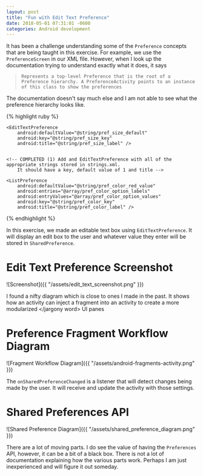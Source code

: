 ```yaml
---
layout: post
title: "Fun with Edit Text Preference"
date: 2018-05-01 07:31:01 -0600
categories: Android development
---
```


It has been a challenge understanding some of the `Preference` concepts that are being taught in this exercise. For example, we use the `PreferenceScreen` in our XML file. However, when I look up the documentation trying to understand exactly what it does, it says 

> `Represents a top-level Preference that is the root of a Preference hierarchy. A PreferenceActivity points to an instance of this class to show the preferences`

The documentation doesn't say much else and I am not able to see what the preference hierarchy looks like.

{% highlight ruby %}

<PreferenceScreen xmlns:android="http://schemas.android.com/apk/res/android">

    <EditTextPreference
        android:defaultValue="@string/pref_size_default"
        android:key="@string/pref_size_key"
        android:title="@string/pref_size_label" />


    <!-- COMPLETED (1) Add and EditTextPreference with all of the appropriate strings stored in strings.xml.
        It should have a key, default value of 1 and title -->

    <ListPreference
        android:defaultValue="@string/pref_color_red_value"
        android:entries="@array/pref_color_option_labels"
        android:entryValues="@array/pref_color_option_values"
        android:key="@string/pref_color_key"
        android:title="@string/pref_color_label" />

</PreferenceScreen>

{% endhighlight %}

In this exercise, we made an editable text box using `EditTextPreference`. It will display an edit box to the user and whatever value they enter will be stored in `SharedPreference`. 

# Edit Text Preference Screenshot
![Screenshot]({{ "/assets/edit_text_screenshot.png" }})

I found a nifty diagram which is close to ones I made in the past. It shows how an activity can inject a fragment into an activity to create a more <jargony word> modularized </jargony word> UI panes


# Preference Fragment Workflow Diagram

![Fragment Workflow Diagram]({{ "/assets/android-fragments-activity.png" }})

The `onSharedPreferenceChanged` is a listener that will detect changes being made by the user. It will receive and update the activity with those settings. 
 
# Shared Preferences API
![Shared Preference Diagram]({{ "/assets/shared_preference_diagram.png" }})

There are a lot of moving parts. I do see the value of having the `Preferences` API, however, it can be a bit of a black box. There is not a lot of documentation explaining how the various parts work. Perhaps I am just inexperienced and will figure it out someday. 
